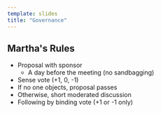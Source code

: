 ```yaml
---
template: slides
title: "Governance"
---
```


## Martha's Rules

-   Proposal with sponsor
    -   A day before the meeting (no sandbagging)
-   Sense vote (+1, 0, -1)
-   If no one objects, proposal passes
-   Otherwise, short moderated discussion
-   Following by binding vote (+1 or -1 only)
